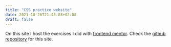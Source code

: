 ```yaml
---
title: "CSS practice website"
date: 2021-10-26T21:45:03+02:00
draft: false
---
```

On this site I host the exercises I did with [frontend mentor](frontendmentor.io).
Check the [github repository](http://github.com/snhmibby/frontend-mentor) for this site.

